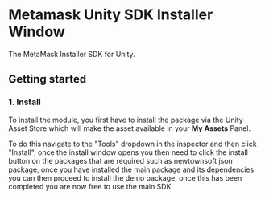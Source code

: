 # Metamask Unity SDK Installer Window

The MetaMask Installer SDK for Unity.


## Getting started

### 1. Install

To install the module, you first have to install the package via the Unity Asset Store which will make the asset available in your **My Assets** Panel.

To do this navigate to the "Tools" dropdown in the inspector and then click "Install", once the install window opens you then need to click the install button on the packages that are required such as newtownsoft json package,
once you have installed the main package and its dependencies you can then proceed to install the demo package, once this has been completed you are now free to use the main SDK

